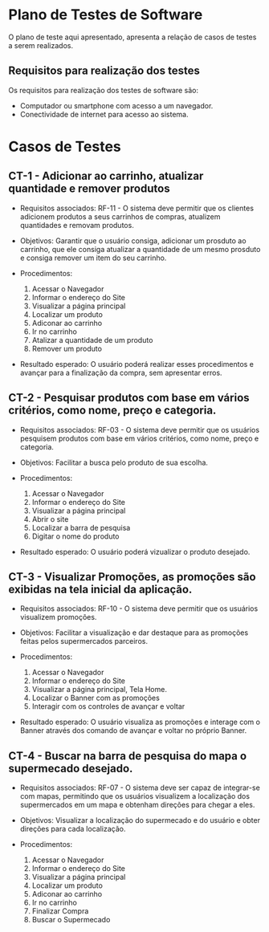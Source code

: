 # Plano de Testes de Software

O plano de teste aqui apresentado, apresenta a relação de casos de testes a serem realizados.

## Requisitos para realização dos testes 

Os requisitos para realização dos testes de software são:
* Computador ou smartphone com acesso a um navegador.
* Conectividade de internet para acesso ao sistema.

# Casos de Testes

## CT-1 - Adicionar ao carrinho, atualizar quantidade e remover produtos

* Requisitos associados: RF-11 - O sistema deve permitir que os clientes adicionem produtos a seus carrinhos de compras, atualizem quantidades e removam produtos.

* Objetivos: Garantir que o usuário consiga, adicionar um prosduto ao carrinho, que ele consiga atualizar a quantidade de um mesmo prosduto e consiga remover um item do seu carrinho.

* Procedimentos:

   1. Acessar o Navegador
   2. Informar o endereço do Site
   3. Visualizar a página principal
   4. Localizar um produto
   5. Adiconar ao carrinho
   6. Ir no carrinho
   7. Atalizar a quantidade de um produto
   8. Remover um produto

* Resultado esperado: O usuário poderá realizar esses procedimentos e avançar para a finalização da compra, sem apresentar erros.

## CT-2 - Pesquisar produtos com base em vários critérios, como nome, preço e categoria. 

* Requisitos associados: RF-03 - O sistema deve permitir que os usuários pesquisem produtos com base em vários critérios, como nome, preço e categoria.

* Objetivos: Facilitar a busca pelo produto de sua escolha.

* Procedimentos:
   
   1. Acessar o Navegador
   2. Informar o endereço do Site
   3. Visualizar a página principal
   4. Abrir o site
   5. Localizar a barra de pesquisa
   6. Digitar o nome do produto

* Resultado esperado: O usuário poderá vizualizar o produto desejado.

## CT-3 - Visualizar Promoções, as promoções são exibidas na tela inicial da aplicação.

* Requisitos associados: RF-10 - O sistema deve permitir que os usuários visualizem promoções.

* Objetivos: Facilitar a visualização e dar destaque para as promoções feitas pelos supermercados parceiros.

* Procedimentos:

   1. Acessar o Navegador
   2. Informar o endereço do Site
   3. Visualizar a página principal, Tela Home.
   4. Localizar o Banner com as promoções 
   5. Interagir com os controles de avançar e voltar 

* Resultado esperado: O usuário visualiza as promoções e interage com o Banner através dos comando de avançar e voltar no próprio Banner.
   
## CT-4 - Buscar na barra de pesquisa do mapa o supermecado desejado.

* Requisitos associados: RF-07 - O sistema deve ser capaz de integrar-se com mapas, permitindo que os usuários visualizem a localização dos supermercados em um mapa e obtenham direções para chegar a eles.

* Objetivos: Visualizar a localização do supermecado e do usuário e obter direções para cada localização.

* Procedimentos:

   1. Acessar o Navegador
   2. Informar o endereço do Site
   3. Visualizar a página principal
   4. Localizar um produto
   5. Adiconar ao carrinho
   6. Ir no carrinho
   7. Finalizar Compra
   8. Buscar o Supermecado
